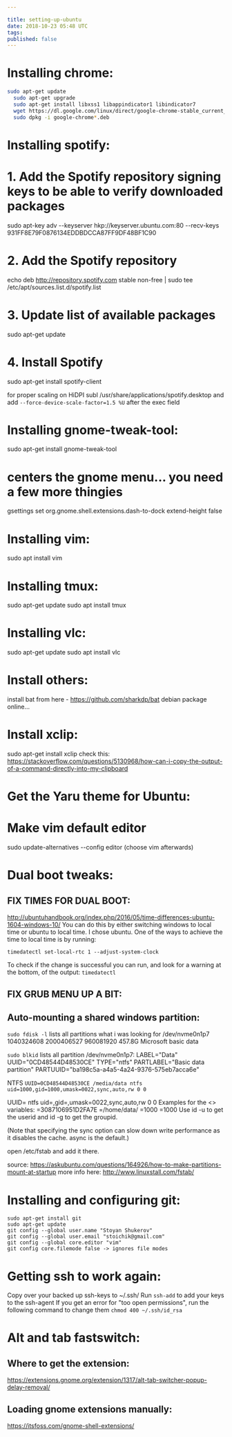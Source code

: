 ```yaml
---

title: setting-up-ubuntu
date: 2018-10-23 05:48 UTC
tags: 
published: false
---
```


# Installing chrome:
    
  ```bash
  sudo apt-get update
    sudo apt-get upgrade
    sudo apt-get install libxss1 libappindicator1 libindicator7
    wget https://dl.google.com/linux/direct/google-chrome-stable_current_amd64.deb
    sudo dpkg -i google-chrome*.deb
  ```

# Installing spotify:
  # 1. Add the Spotify repository signing keys to be able to verify downloaded packages
  sudo apt-key adv --keyserver hkp://keyserver.ubuntu.com:80 --recv-keys 931FF8E79F0876134EDDBDCCA87FF9DF48BF1C90

  # 2. Add the Spotify repository
  echo deb http://repository.spotify.com stable non-free | sudo tee /etc/apt/sources.list.d/spotify.list

  # 3. Update list of available packages
  sudo apt-get update

  # 4. Install Spotify
  sudo apt-get install spotify-client

  for proper scaling on HiDPI
  subl /usr/share/applications/spotify.desktop  and add `--force-device-scale-factor=1.5 %U` after the exec field

# Installing gnome-tweak-tool:
  sudo apt-get install gnome-tweak-tool
  # centers the gnome menu... you need a few more thingies
  gsettings set org.gnome.shell.extensions.dash-to-dock extend-height false

# Installing vim:
  sudo apt install vim

# Installing tmux:
  sudo apt-get update
  sudo apt install tmux

# Installing vlc:
  sudo apt-get update
  sudo apt install vlc

# Install others:
  install bat from here - https://github.com/sharkdp/bat
  debian package online...

# Install xclip:
  sudo apt-get install xclip
  check this: https://stackoverflow.com/questions/5130968/how-can-i-copy-the-output-of-a-command-directly-into-my-clipboard

# Get the Yaru theme for Ubuntu:

# Make vim default editor
sudo update-alternatives --config editor (choose vim afterwards)
# Dual boot tweaks:
##  FIX TIMES FOR DUAL BOOT:
  http://ubuntuhandbook.org/index.php/2016/05/time-differences-ubuntu-1604-windows-10/
  You can do this by either switching windows to local time or ubuntu to local time. I chose ubuntu. One of the ways
  to achieve the time to local time is by running:

  `timedatectl set-local-rtc 1 --adjust-system-clock`

  To check if the change is successful you can run, and look for a warning at the bottom, of the output:
  `timedatectl`

##  FIX GRUB MENU UP A BIT:

## Auto-mounting a shared windows partition:
  `sudo fdisk -l` lists all partitions
  what i was looking for
  /dev/nvme0n1p7 1040324608 2000406527 960081920 457.8G Microsoft basic data

  `sudo blkid` lists all partition 
  /dev/nvme0n1p7: LABEL="Data" UUID="0CD48544D48530CE" TYPE="ntfs" PARTLABEL="Basic data partition" PARTUUID="ba198c5a-a4a5-4a24-9376-575eb7acca6e"

  NTFS
  `UUID=0CD48544D48530CE /media/data ntfs uid=1000,gid=1000,umask=0022,sync,auto,rw 0 0`

  UUID=<uuid> <pathtomount> ntfs uid=<userid>,gid=<groupid>,umask=0022,sync,auto,rw 0 0
  Examples for the <> variables:
  <uuid>=3087106951D2FA7E
  <pathtomount>=/home/data/
  <userid>=1000
  <groupid>=1000
  Use id -u <username> to get the userid and id -g <username> to get the groupid.

  (Note that specifying the sync option can slow down write performance as it disables the cache. async is the default.)

  open /etc/fstab and add it there. 

  source: https://askubuntu.com/questions/164926/how-to-make-partitions-mount-at-startup
  more info here:
  http://www.linuxstall.com/fstab/


# Installing and configuring git:
    sudo apt-get install git
    sudo apt-get update
    git config --global user.name "Stoyan Shukerov"
    git config --global user.email "stoichik@gmail.com"
    git config --global core.editor "vim"
    git config core.filemode false -> ignores file modes

# Getting ssh to work again:
  Copy over your backed up ssh-keys to ~/.ssh/
  Run `ssh-add` to add your keys to the ssh-agent
  If you get an error for "too open permissions", run the following command to change them
  `chmod 400 ~/.ssh/id_rsa`

# Alt and tab fastswitch:
## Where to get the extension:
  https://extensions.gnome.org/extension/1317/alt-tab-switcher-popup-delay-removal/
## Loading gnome extensions manually:
  https://itsfoss.com/gnome-shell-extensions/


